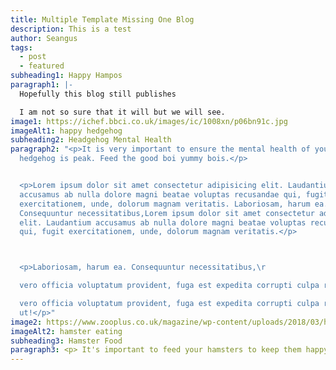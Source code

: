 ```yaml
---
title: Multiple Template Missing One Blog
description: This is a test
author: Seangus
tags:
  - post
  - featured
subheading1: Happy Hampos
paragraph1: |-
  Hopefully this blog still publishes

  I am not so sure that it will but we will see.
image1: https://ichef.bbci.co.uk/images/ic/1008xn/p06bn91c.jpg
imageAlt1: happy hedgehog
subheading2: Headgehog Mental Health
paragraph2: "<p>It is very important to ensure the mental health of your
  hedgehog is peak. Feed the good boi yummy bois.</p>


  <p>Lorem ipsum dolor sit amet consectetur adipisicing elit. Laudantium
  accusamus ab nulla dolore magni beatae voluptas recusandae qui, fugit
  exercitationem, unde, dolorum magnam veritatis. Laboriosam, harum ea.
  Consequuntur necessitatibus,Lorem ipsum dolor sit amet consectetur adipisicing
  elit. Laudantium accusamus ab nulla dolore magni beatae voluptas recusandae
  qui, fugit exercitationem, unde, dolorum magnam veritatis.</p>



  <p>Laboriosam, harum ea. Consequuntur necessitatibus,\r

  vero officia voluptatum provident, fuga est expedita corrupti culpa rem ut!

  vero officia voluptatum provident, fuga est expedita corrupti culpa rem
  ut!</p>"
image2: https://www.zooplus.co.uk/magazine/wp-content/uploads/2018/03/hamster-language-1024x682.jpg
imageAlt2: hamster eating
subheading3: Hamster Food
paragraph3: <p> It's important to feed your hamsters to keep them happy.
---
```

